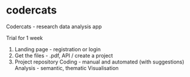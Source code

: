 # codercats
Codercats - research data analysis app

Trial for 1 week

1. Landing page - registration or login
2. Get the files - .pdf, API / create a project
3. Project repository
Coding - manual and automated (with suggestions)
Analysis - semantic, thematic
Visualisation 

